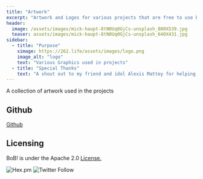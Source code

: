 ```yaml
---
title: "Artwork"
excerpt: "Artwork and Logos for various projects that are free to use but adhere to the License."
header:
  image: /assets/images/mick-haupt-8tN0Uq0GjCs-unsplash_800X539.jpg
  teaser: assets/images/mick-haupt-8tN0Uq0GjCs-unsplash_640X431.jpg
sidebar:
  - title: "Purpose"
    ximage: https://262.life/assets/images/logo.png
    image_alt: "logo"
    text: "Various Graphics used in projects"
  - title: "Special Thanks"
    text: "A shout out to my friend and idol Alexis Mattey for helping me with all the artwork!"
---
```

A collection of artwork used in the projects
## Github 
[Github](https://github.com/262life/artwork)
## Licensing
BoB! is under the Apache 2.0 [License.](https://github.com/262life/artwork/blob/main/LICENSE.md)

![Hex.pm](https://img.shields.io/hexpm/l/apa)
![Twitter Follow](https://img.shields.io/twitter/follow/262life_bob?style=social)